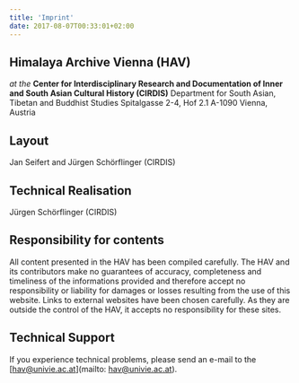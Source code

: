 ```yaml
---
title: 'Imprint'
date: 2017-08-07T00:33:01+02:00
---
```


## Himalaya Archive Vienna (HAV)

_at the_
**Center for Interdisciplinary Research and Documentation of Inner and South Asian Cultural History (CIRDIS)**
Department for South Asian, Tibetan and Buddhist Studies
Spitalgasse 2-4, Hof 2.1
A-1090 Vienna, Austria

## Layout

Jan Seifert and Jürgen Schörflinger (CIRDIS)

## Technical Realisation

Jürgen Schörflinger (CIRDIS)

## Responsibility for contents

All content presented in the HAV has been compiled carefully. The HAV and its contributors make no guarantees of accuracy, completeness and timeliness of the informations provided and therefore accept no responsibility or liability for damages or losses resulting from the use of this website. Links to external websites have been chosen carefully. As they are outside the control of the HAV, it accepts no responsibility for these sites.

## Technical Support

If you experience technical problems, please send an e-mail to the [hav@univie.ac.at](mailto: hav@univie.ac.at).
